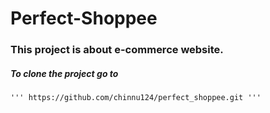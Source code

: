 # Perfect-Shoppee
### This project is about e-commerce website.
##### To clone the project go to 
````
''' https://github.com/chinnu124/perfect_shoppee.git '''
````


